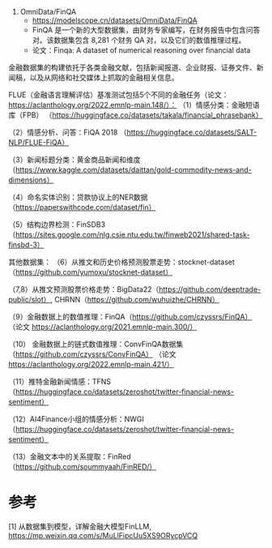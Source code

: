 1. OmniData/FinQA
   - https://modelscope.cn/datasets/OmniData/FinQA
   - FinQA 是一个新的大型数据集，由财务专家编写，在财务报告中包含问答对。该数据集包含 8,281 个财务 QA 对，以及它们的数值推理过程。
   - 论文：Finqa: A dataset of numerical reasoning over financial data

金融数据集的构建依托于各类金融文献，包括新闻报道、企业财报、证券文件、新闻稿，以及从网络和社交媒体上抓取的金融相关信息。

FLUE（金融语言理解评估）基准测试包括5个不同的金融任务（论文：https://aclanthology.org/2022.emnlp-main.148/）：
（1）情感分类：金融短语库（FPB） （https://huggingface.co/datasets/takala/financial_phrasebank）

（2）情感分析、问答：FiQA 2018 （https://huggingface.co/datasets/SALT-NLP/FLUE-FiQA）

（3）新闻标题分类：黄金商品新闻和维度 （https://www.kaggle.com/datasets/daittan/gold-commodity-news-and-dimensions）

（4）命名实体识别：贷款协议上的NER数据 （https://paperswithcode.com/dataset/fin）

（5）结构边界检测：FinSDB3 （https://sites.google.com/nlg.csie.ntu.edu.tw/finweb2021/shared-task-finsbd-3）

其他数据集：
（6）从推文和历史价格预测股票走势：stocknet-dataset （https://github.com/yumoxu/stocknet-dataset）

（7,8）从推文预测股票价格走势：BigData22（https://github.com/deeptrade-public/slot）, CHRNN（https://github.com/wuhuizhe/CHRNN）

（9）金融数据上的数值推理：FinQA（https://github.com/czyssrs/FinQA） （论文 https://aclanthology.org/2021.emnlp-main.300/）

（10） 金融数据上的链式数值推理：ConvFinQA数据集（https://github.com/czyssrs/ConvFinQA） （论文 https://aclanthology.org/2022.emnlp-main.421/）

（11）推特金融新闻情感：TFNS （https://huggingface.co/datasets/zeroshot/twitter-financial-news-sentiment）

（12）AI4Finance小组的情感分析：NWGI （https://huggingface.co/datasets/zeroshot/twitter-financial-news-sentiment）

（13）金融文本中的关系提取：FinRed （https://github.com/soummyaah/FinRED/）

# 参考

[1] 从数据集到模型，详解金融大模型FinLLM, https://mp.weixin.qq.com/s/MuLlFipcUu5XS9ORycpVCQ